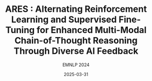 ---
layout: seminar-post
title: 'ARES : Alternating Reinforcement Learning and Supervised Fine-Tuning for Enhanced Multi-Modal Chain-of-Thought Reasoning Through Diverse AI Feedback'
subtitle: 'EMNLP 2024'
categories:
    - "Multi-Modal AI"
tags: [Multimodal, Reinforcement Learning]
date: 2025-03-31
pdf_url: 'https://drive.google.com/file/d/1-WmQladQpRFVES4GRKLDXj_FTDmdjXZs/preview'
---